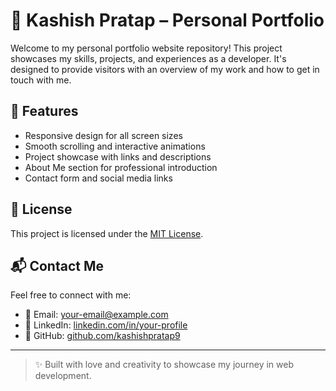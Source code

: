 # 💼 Kashish Pratap – Personal Portfolio

Welcome to my personal portfolio website repository! This project showcases my skills, projects, and experiences as a developer. It's designed to provide visitors with an overview of my work and how to get in touch with me.

## 🚀 Features

- Responsive design for all screen sizes
- Smooth scrolling and interactive animations
- Project showcase with links and descriptions
- About Me section for professional introduction
- Contact form and social media links

## 📄 License

This project is licensed under the [MIT License](LICENSE).

## 📬 Contact Me

Feel free to connect with me:

- 📧 Email: [your-email@example.com](mailto:your-email@example.com)
- 💼 LinkedIn: [linkedin.com/in/your-profile](https://linkedin.com/in/your-profile)
- 🐙 GitHub: [github.com/kashishpratap9](https://github.com/kashishpratap9)

---

> ✨ Built with love and creativity to showcase my journey in web development.

